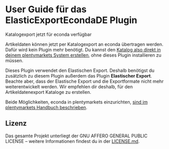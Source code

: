 
# User Guide für das ElasticExportEcondaDE Plugin

<div class="alert alert-info" role="alert">
Katalogexport jetzt für econda verfügbar
 
Artikeldaten können jetzt per Katalogexport an econda übertragen werden. Dafür wird kein Plugin mehr benötigt. Du kannst den <a href="https://knowledge.plentymarkets.com/de-de/manual/main/maerkte/econda.html#catalogue-export" target="_blank">Katalog also direkt in deinem plentymarkets System erstellen</a>, ohne dieses Plugin installieren zu müssen.
 
Dieses Plugin verwendet den Elastischen Export. Deshalb benötigst du zusätzlich zu diesem Plugin außerdem das Plugin **Elastischer Export**. Beachte aber, dass der Elastische Export und die Exportformate nicht mehr weiterentwickelt werden. Wir empfehlen dir deshalb, für den Artikeldatenexport Kataloge zu erstellen.
 
Beide Möglichkeiten, econda in plentymarkets einzurichten, <a href="https://knowledge.plentymarkets.com/de-de/manual/main/maerkte/econda.html" target="_blank">sind im plentymarkets Handbuch beschrieben</a>.
</div>

## Lizenz

Das gesamte Projekt unterliegt der GNU AFFERO GENERAL PUBLIC LICENSE – weitere Informationen findest du in der [LICENSE.md](https://github.com/plentymarkets/plugin-elastic-export-econda-de/blob/master/LICENSE.md).
